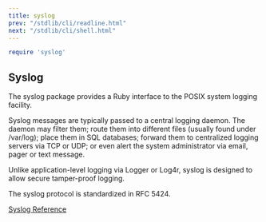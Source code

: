 ```yaml
---
title: syslog
prev: "/stdlib/cli/readline.html"
next: "/stdlib/cli/shell.html"
---
```



```ruby
require 'syslog'
```

## Syslog

The syslog package provides a Ruby interface to the POSIX system logging
facility.

Syslog messages are typically passed to a central logging daemon. The
daemon may filter them; route them into different files (usually found
under /var/log); place them in SQL databases; forward them to
centralized logging servers via TCP or UDP; or even alert the system
administrator via email, pager or text message.

Unlike application-level logging via Logger or Log4r, syslog is designed
to allow secure tamper-proof logging.

The syslog protocol is standardized in RFC 5424.

<a
href='https://ruby-doc.org/stdlib-2.5.0/libdoc/syslog/rdoc/Syslog.html'
class='ruby-doc remote' target='_blank'>Syslog Reference</a>

